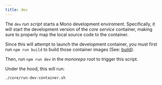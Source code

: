 ```yaml
--- 
title: dev
---
```


The `dev` _run script_ starts a Morio development enviroment.
Specifically, it will start the development version of the _core service_
container, making sure to properly map the local source code to the container.

Since this will attempt to launch the development container, you must first run
`npm run build` to  build those container images (See:
[build](/docs/reference/contributors/monorepo/run-scripts/build)).

Then, run `npm run dev` in the _monorepo_ root to trigger this script.

Under the hood, this will run:

```sh title="Terminal"
./core/run-dev-container.sh
```



